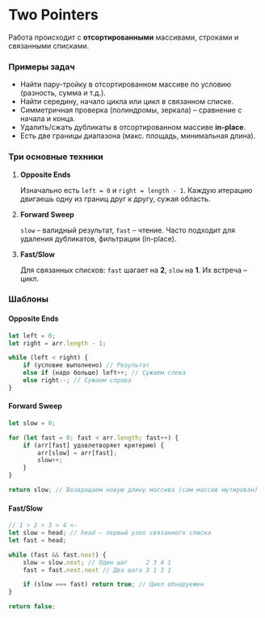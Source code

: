 # Two Pointers

Работа происходит с **отсортированными** массивами, строками и связанными списками.

### Примеры задач

* Найти пару-тройку в отсортированном массиве по условию (разность, сумма и т.д.).
* Найти середину, начало цикла или цикл в связанном списке.
* Симметричная проверка (полиндромы, зеркала) – сравнение с начала и конца.
* Удалить/сжать дубликаты в отсортированном массиве **in-place**.
* Есть две границы диапазона (макс. площадь, минимальная длина).

### Три основные техники

1. **Opposite Ends**
   
   Изначально есть `left = 0` и `right = length - 1`. Каждую итерацию двигаешь одну из границ друг к другу, сужая область.
2. **Forward Sweep** 
   
   `slow` – валидный результат, `fast` – чтение. Часто подходит для удаления дубликатов, фильтрации (in-place).
3. **Fast/Slow**
   
   Для связанных списков: `fast` шагает на **2**, `slow` на **1**. Их встреча – цикл.

### Шаблоны

#### Opposite Ends

```ts
let left = 0;
let right = arr.length - 1;

while (left < right) {
    if (условие выполнено) // Результат
    else if (надо больше) left++; // Сужаем слева
    else right--; // Сужаем справа
}
```

#### Forward Sweep

```ts
let slow = 0;

for (let fast = 0; fast < arr.length; fast++) {
    if (arr[fast] удовлетворяет критерию) {
        arr[slow] = arr[fast];
        slow++;
    }
}

return slow; // Возвращаем новую длину массива (сам массив мутирован)
```

#### Fast/Slow

```ts
// 1 > 2 > 3 > 4 <-
let slow = head; // head – первый узел связанного списка
let fast = head;

while (fast && fast.next) {
    slow = slow.next; // Один шаг     2 3 4 1
    fast = fast.next.next // Два шага 3 1 3 1

    if (slow === fast) return true; // Цикл обнаруежен
}

return false;
```